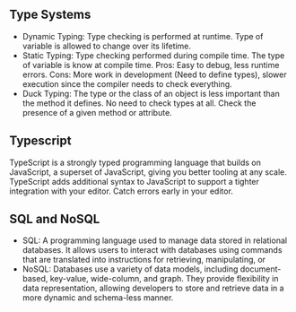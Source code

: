 ## Type Systems
- Dynamic Typing: Type checking is performed at runtime. Type of variable is allowed to change over its lifetime.
- Static Typing: Type checking performed during compile time. The type of variable is know at compile time. Pros: Easy to debug, less runtime errors. Cons: More work in development (Need to define types), slower execution since the compiler needs to check everything.
- Duck Typing: The type or the class of an object is less important than the method it defines. No need to check types at all. Check the presence of a given method or attribute.

## Typescript
TypeScript is a strongly typed programming language that builds on JavaScript, a superset of JavaScript, giving you better tooling at any scale. TypeScript adds additional syntax to JavaScript to support a tighter integration with your editor. Catch errors early in your editor. 

## SQL and NoSQL
- SQL: A programming language used to manage data stored in relational databases. It allows users to interact with databases using commands that are translated into instructions for retrieving, manipulating, or
- NoSQL: Databases use a variety of data models, including document-based, key-value, wide-column, and graph. They provide flexibility in data representation, allowing developers to store and retrieve data in a more dynamic and schema-less manner.